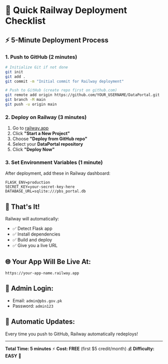 # 🚂 Quick Railway Deployment Checklist

## ⚡ **5-Minute Deployment Process**

### **1. Push to GitHub (2 minutes)**

```bash
# Initialize Git if not done
git init
git add .
git commit -m "Initial commit for Railway deployment"

# Push to GitHub (create repo first on github.com)
git remote add origin https://github.com/YOUR_USERNAME/DataPortal.git
git branch -M main
git push -u origin main
```

### **2. Deploy on Railway (3 minutes)**

1. Go to [railway.app](https://railway.app)
2. Click **"Start a New Project"**
3. Choose **"Deploy from GitHub repo"**
4. Select your **DataPortal repository**
5. Click **"Deploy Now"**

### **3. Set Environment Variables (1 minute)**

After deployment, add these in Railway dashboard:

```env
FLASK_ENV=production
SECRET_KEY=your-secret-key-here
DATABASE_URL=sqlite:///pbs_portal.db
```

## 🎯 **That's It!**

Railway will automatically:

- ✅ Detect Flask app
- ✅ Install dependencies
- ✅ Build and deploy
- ✅ Give you a live URL

## 🌐 **Your App Will Be Live At:**

`https://your-app-name.railway.app`

## 🔑 **Admin Login:**

- Email: `admin@pbs.gov.pk`
- Password: `admin123`

## 🚀 **Automatic Updates:**

Every time you push to GitHub, Railway automatically redeploys!

---

**Total Time: 5 minutes** ⚡
**Cost: FREE** (first $5 credit/month) 💰
**Difficulty: EASY** 🎯
